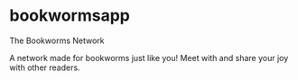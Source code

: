 # bookwormsapp
The Bookworms Network

A network made for bookworms just like you!
Meet with and share your joy with other readers.
